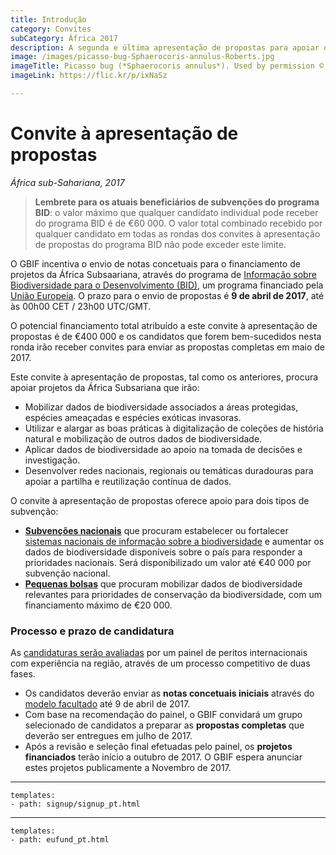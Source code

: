 ```yaml
---
title: Introdução
category: Convites
subCategory: África 2017
description: A segunda e última apresentação de propostas para apoiar os países na África subsaariana está prevista para 2017.
image: /images/picasso-bug-Sphaerocoris-annulus-Roberts.jpg
imageTitle: Picasso bug (*Sphaerocoris annulus*). Used by permission © 2013 Jeremy Roberts.
imageLink: https://flic.kr/p/ixNaSz

---
```

# Convite à apresentação de propostas

_África sub-Sahariana, 2017_

> **Lembrete para os atuais beneficiários de subvenções do programa BID**: o valor máximo que qualquer candidato individual pode receber do programa BID é de €60 000. O valor total combinado recebido por qualquer candidato em todas as rondas dos convites à apresentação de propostas do programa BID não pode exceder este limite.

O GBIF incentiva o envio de notas concetuais para o financiamento de projetos da África Subsaariana, através do programa de [Informação sobre Biodiversidade para o Desenvolvimento (BID)](http://www.gbif.org/bid), um programa financiado pela [União Europeia](http://europa.eu). O prazo para o envio de propostas é **9 de abril de 2017**, até às 00h00 CET / 23h00 UTC/GMT.

O potencial financiamento total atribuído a este convite à apresentação de propostas é de €400 000 e os candidatos que forem bem-sucedidos nesta ronda irão receber convites para enviar as propostas completas em maio de 2017.

Este convite à apresentação de propostas, tal como os anteriores, procura apoiar projetos da África Subsariana que irão:
+ Mobilizar dados de biodiversidade associados a áreas protegidas, espécies ameaçadas e espécies exóticas invasoras.
+ Utilizar e alargar as boas práticas à digitalização de coleções de história natural e mobilização de outros dados de biodiversidade.
+ Aplicar dados de biodiversidade ao apoio na tomada de decisões e investigação.
+ Desenvolver redes nacionais, regionais ou temáticas duradouras para apoiar a partilha e reutilização contínua de dados.

O convite à apresentação de propostas oferece apoio para dois tipos de subvenção:
+ [**Subvenções nacionais**](../national-grants) que procuram estabelecer ou fortalecer [sistemas nacionais de informação sobre a biodiversidade](http://www.gbif.org/resource/80925) e aumentar os dados de biodiversidade disponíveis sobre o país para responder a prioridades nacionais. Será disponibilizado um valor até €40 000 por subvenção nacional.
+ [**Pequenas bolsas**](../small-grants) que procuram mobilizar dados de biodiversidade relevantes para prioridades de conservação da biodiversidade, com um financiamento máximo de €20 000.

### Processo e prazo de candidatura

As [candidaturas serão avaliadas](../evaluation-process) por um painel de peritos internacionais com experiência na região, através de um processo competitivo de duas fases.
+ Os candidatos deverão enviar as **notas concetuais iniciais** através do [modelo facultado](/raw/BID-Concept-Note-Template-Africa-2017.docx) até 9 de abril de 2017.
+ Com base na recomendação do painel, o GBIF convidará um grupo selecionado de candidatos a preparar as **propostas completas** que deverão ser entregues em julho de 2017.
+ Após a revisão e seleção final efetuadas pelo painel, os **projetos financiados** terão início a outubro de 2017. O GBIF espera anunciar estes projetos publicamente a Novembro de 2017.


-----------------

```styledYaml
templates:
- path: signup/signup_pt.html
```

------

```styledYaml
templates:
- path: eufund_pt.html
```